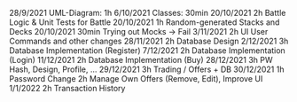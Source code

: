 28/9/2021	UML-Diagram: 1h
6/10/2021	Classes: 30min
20/10/2021 	2h Battle Logic & Unit Tests for Battle
20/10/2021 	1h Random-generated Stacks and Decks
20/10/2021 	30min Trying out Mocks -> Fail
3/11/2021	2h UI User Commands and other changes
28/11/2021	2h Database Design
2/12/2021	3h Database Implementation (Register)
7/12/2021   2h Database Implementation (Login)
11/12/2021	2h Database Implementation (Buy)
28/12/2021	3h PW Hash, Design, Profile, ...
29/12/2021	3h Trading / Offers + DB
30/12/2021 	1h Password Change 
			2h Manage Own Offers (Remove, Edit), Improve UI
1/1/2022	2h Transaction History
